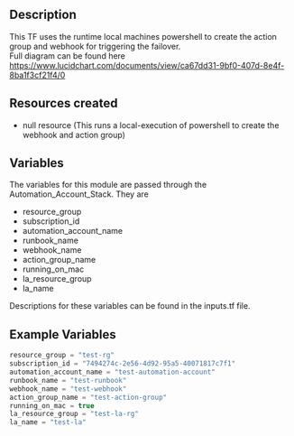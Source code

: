 ## Description

This TF uses the runtime local machines powershell to create the action group and webhook for triggering the failover.</br>
Full diagram can be found here https://www.lucidchart.com/documents/view/ca67dd31-9bf0-407d-8e4f-8ba1f3cf21f4/0

## Resources created

- null resource (This runs a local-execution of powershell to create the webhook and action group)

## Variables 

The variables for this module are passed through the Automation_Account_Stack. They are</br>
- resource_group
- subscription_id
- automation_account_name
- runbook_name
- webhook_name
- action_group_name
- running_on_mac
- la_resource_group
- la_name

Descriptions for these variables can be found in the inputs.tf file.</br>

## Example Variables
```javascript
resource_group = "test-rg"
subscription_id = "7494274c-2e56-4d92-95a5-40071817c7f1"
automation_account_name = "test-automation-account"
runbook_name = "test-runbook"
webhook_name = "test-webhook"
action_group_name = "test-action-group"
running_on_mac = true
la_resource_group = "test-la-rg"
la_name = "test-la"
```